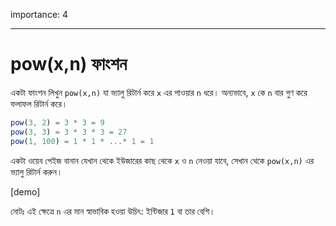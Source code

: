 importance: 4

---

# pow(x,n) ফাংশন

একটা ফাংশন লিখুন `pow(x,n)` যা ভ্যালু রিটার্ন করে `x` এর পাওয়ার `n` ধরে। অন্যভাবে, `x` কে `n` বার গুণ করে ফলাফল রিটার্ন করে।

```js
pow(3, 2) = 3 * 3 = 9
pow(3, 3) = 3 * 3 * 3 = 27
pow(1, 100) = 1 * 1 * ...* 1 = 1
```

একটা ওয়েব পেইজ বানান যেখান থেকে ইউজারের কাছ থেকে `x` ও `n` নেওয়া যাবে, সেখান থেকে `pow(x,n)` এর ভ্যালু রিটার্ন করুন।

[demo]

নোটঃ এই ক্ষেত্রে `n` এর মান স্বাভাবিক হওয়া উচিৎ: ইন্টিজার `1` বা তার বেশি।

